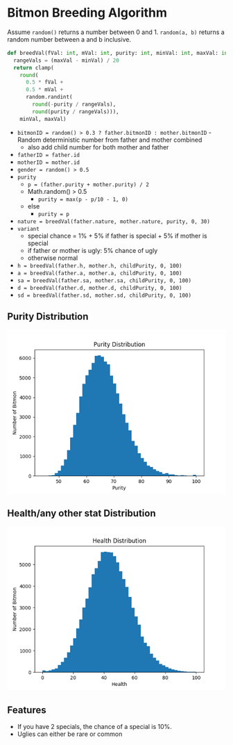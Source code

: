 # Bitmon Breeding Algorithm

Assume `random()` returns a number between 0 and 1. `random(a, b)` returns a random number between a and b inclusive.

```python
def breedVal(fVal: int, mVal: int, purity: int, minVal: int, maxVal: int):
  rangeVals = (maxVal - minVal) / 20
  return clamp(
    round(
      0.5 * fVal +
      0.5 * mVal +
      random.randint(
        round(-purity / rangeVals),
        round(purity / rangeVals))),
    minVal, maxVal)
```

- `bitmonID = random() > 0.3 ? father.bitmonID : mother.bitmonID` - Random deterministic number from father and mother combined
  - also add child number for both mother and father
- `fatherID = father.id`
- `motherID = mother.id`
- `gender = random() > 0.5`
- `purity`
  - `p = (father.purity + mother.purity) / 2`
  - Math.random() > 0.5
    - `purity = max(p - p/10 - 1, 0)`
  - else
    - `purity = p`
- `nature = breedVal(father.nature, mother.nature, purity, 0, 30)`
- `variant`
  - special chance = 1% + 5% if father is special + 5% if mother is special
  - if father or mother is ugly: 5% chance of ugly
  - otherwise normal
- `h = breedVal(father.h, mother.h, childPurity, 0, 100)`
- `a = breedVal(father.a, mother.a, childPurity, 0, 100)`
- `sa = breedVal(father.sa, mother.sa, childPurity, 0, 100)`
- `d = breedVal(father.d, mother.d, childPurity, 0, 100)`
- `sd = breedVal(father.sd, mother.sd, childPurity, 0, 100)`

## Purity Distribution

![purity distribution](purity.png)

## Health/any other stat Distribution

![health distribution](health.png)

## Features

- If you have 2 specials, the chance of a special is 10%.
- Uglies can either be rare or common

